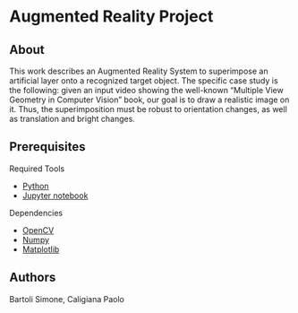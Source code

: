 # Augmented Reality Project

## About
This work describes an Augmented Reality System to superimpose an artificial layer onto a recognized target object. The specific case study is the following: given an input video showing the well-known “Multiple View Geometry in Computer Vision” book, our goal is to draw a realistic image on it. Thus, the superimposition must be robust to orientation changes, as well as translation and bright changes. 
## Prerequisites

Required Tools

* [Python](https://www.python.org/downloads/)
* [Jupyter notebook](https://jupyter.org/)

Dependencies

* [OpenCV](https://opencv.org/)
* [Numpy](https://numpy.org/)
* [Matplotlib](https://matplotlib.org/)

## Authors
Bartoli Simone,
Caligiana Paolo
